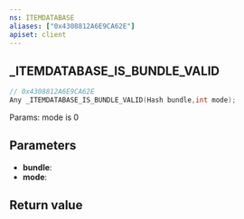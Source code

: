 ```yaml
---
ns: ITEMDATABASE
aliases: ["0x4308812A6E9CA62E"]
apiset: client
---
```

## _ITEMDATABASE_IS_BUNDLE_VALID

```c
// 0x4308812A6E9CA62E
Any _ITEMDATABASE_IS_BUNDLE_VALID(Hash bundle,int mode);
```

Params: mode is 0

## Parameters
* **bundle**:
* **mode**:

## Return value

